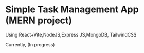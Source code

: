 # Simple Task Management App (MERN project)

Using React+Vite,NodeJS,Express JS,MongoDB, TailwindCSS

Currently, (In progress)
